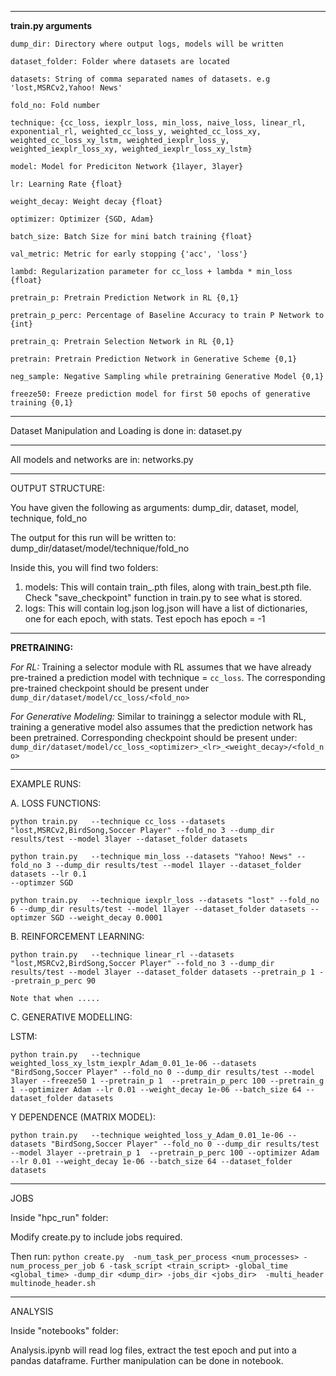 ----
**train.py arguments**
```
dump_dir: Directory where output logs, models will be written

dataset_folder: Folder where datasets are located

datasets: String of comma separated names of datasets. e.g 'lost,MSRCv2,Yahoo! News'

fold_no: Fold number

technique: {cc_loss, iexplr_loss, min_loss, naive_loss, linear_rl, exponential_rl, weighted_cc_loss_y, weighted_cc_loss_xy, weighted_cc_loss_xy_lstm, weighted_iexplr_loss_y, weighted_iexplr_loss_xy, weighted_iexplr_loss_xy_lstm}

model: Model for Prediciton Network {1layer, 3layer}

lr: Learning Rate {float}

weight_decay: Weight decay {float}

optimizer: Optimizer {SGD, Adam}

batch_size: Batch Size for mini batch training {float}

val_metric: Metric for early stopping {'acc', 'loss'}

lambd: Regularization parameter for cc_loss + lambda * min_loss {float}

pretrain_p: Pretrain Prediction Network in RL {0,1}

pretrain_p_perc: Percentage of Baseline Accuracy to train P Network to {int}

pretrain_q: Pretrain Selection Network in RL {0,1}

pretrain: Pretrain Prediction Network in Generative Scheme {0,1}

neg_sample: Negative Sampling while pretraining Generative Model {0,1}

freeze50: Freeze prediction model for first 50 epochs of generative training {0,1}
```

-----
Dataset Manipulation and Loading is done in: dataset.py

-----
All models and networks are in: networks.py

-----
OUTPUT STRUCTURE:

You have given the following as arguments: dump_dir, dataset, model, technique, fold_no

The output for this run will be written to: dump_dir/dataset/model/technique/fold_no

Inside this, you will find two folders:
1. models: This will contain train_<epoch>.pth files, along with train_best.pth file. Check "save_checkpoint" function in train.py to see what is stored.
2. logs: This will contain log.json
    log.json will have a list of dictionaries, one for each epoch, with stats. Test epoch has epoch = -1
-----

**PRETRAINING:**

*For RL:* Training a selector module with RL assumes that we have already pre-trained a prediction model with technique = `cc_loss`. 
    The corresponding pre-trained checkpoint should be present under `dump_dir/dataset/model/cc_loss/<fold_no>`
    
*For Generative Modeling:* Similar to trainingg a selector module with RL, training a generative model also assumes that the prediction network has been pretrained.
    Corresponding checkpoint should be present under: `dump_dir/dataset/model/cc_loss_<optimizer>_<lr>_<weight_decay>/<fold_no>`

-----
EXAMPLE RUNS:

A. LOSS FUNCTIONS:
```
python train.py   --technique cc_loss --datasets "lost,MSRCv2,BirdSong,Soccer Player" --fold_no 3 --dump_dir results/test --model 3layer --dataset_folder datasets

python train.py   --technique min_loss --datasets "Yahoo! News" --fold_no 3 --dump_dir results/test --model 1layer --dataset_folder datasets --lr 0.1
--optimzer SGD

python train.py   --technique iexplr_loss --datasets "lost" --fold_no 6 --dump_dir results/test --model 1layer --dataset_folder datasets --optimzer SGD --weight_decay 0.0001
```
B. REINFORCEMENT LEARNING:
```
python train.py   --technique linear_rl --datasets "lost,MSRCv2,BirdSong,Soccer Player" --fold_no 3 --dump_dir results/test --model 3layer --dataset_folder datasets --pretrain_p 1 --pretrain_p_perc 90
```
    Note that when .....
    
C. GENERATIVE MODELLING:

LSTM:
```
python train.py   --technique weighted_loss_xy_lstm_iexplr_Adam_0.01_1e-06 --datasets "BirdSong,Soccer Player" --fold_no 0 --dump_dir results/test --model 3layer --freeze50 1 --pretrain_p 1  --pretrain_p_perc 100 --pretrain_g 1 --optimizer Adam --lr 0.01 --weight_decay 1e-06 --batch_size 64 --dataset_folder datasets
```
    
Y DEPENDENCE (MATRIX MODEL):
 ```
python train.py   --technique weighted_loss_y_Adam_0.01_1e-06 --datasets "BirdSong,Soccer Player" --fold_no 0 --dump_dir results/test --model 3layer --pretrain_p 1  --pretrain_p_perc 100 --optimizer Adam --lr 0.01 --weight_decay 1e-06 --batch_size 64 --dataset_folder datasets
```
-----
JOBS

Inside "hpc_run" folder:

Modify create.py to include jobs required.

Then run:
```python create.py  -num_task_per_process <num_processes> -num_process_per_job 6 -task_script <train_script> -global_time <global_time> -dump_dir <dump_dir> -jobs_dir <jobs_dir>  -multi_header multinode_header.sh```

-----
ANALYSIS

Inside "notebooks" folder:
    
Analysis.ipynb will read log files, extract the test epoch and put into a pandas dataframe. Further manipulation can be done in notebook.
